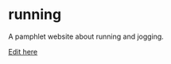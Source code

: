 # running
A pamphlet website about running and jogging.

[Edit here](https://diy-pwa.com/~/gh/ZborovskyA/running)
